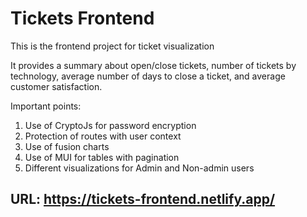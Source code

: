 # Tickets Frontend

This is the frontend project for ticket visualization

It provides a summary about open/close tickets, number of tickets by technology, average number of days to close a ticket,
and average customer satisfaction.

Important points:

1. Use of CryptoJs for password encryption
2. Protection of routes with user context
3. Use of fusion charts
4. Use of MUI for tables with pagination
5. Different visualizations for Admin and Non-admin users

## URL: https://tickets-frontend.netlify.app/

